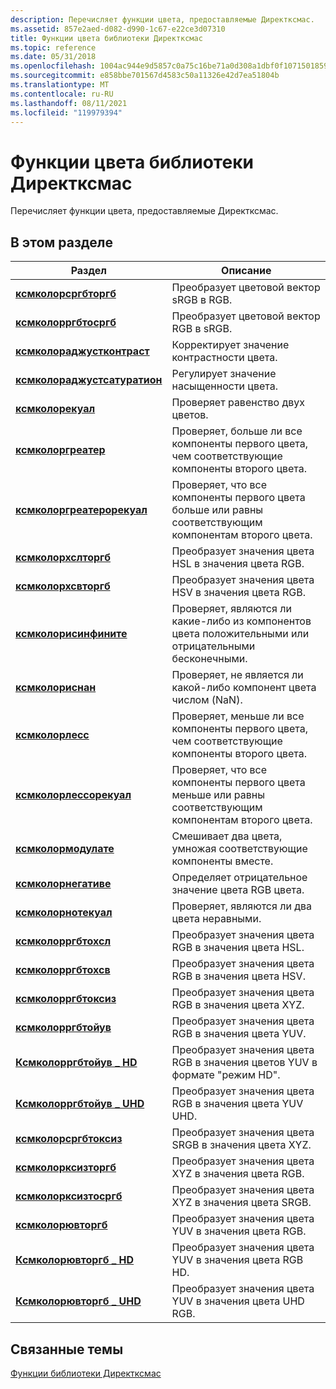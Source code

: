 ```yaml
---
description: Перечисляет функции цвета, предоставляемые Директксмас.
ms.assetid: 857e2aed-d082-d990-1c67-e22ce3d07310
title: Функции цвета библиотеки Директксмас
ms.topic: reference
ms.date: 05/31/2018
ms.openlocfilehash: 1004ac944e9d5857c0a75c16be71a0d308a1dbf0f107150185963477002b8758
ms.sourcegitcommit: e858bbe701567d4583c50a11326e42d7ea51804b
ms.translationtype: MT
ms.contentlocale: ru-RU
ms.lasthandoff: 08/11/2021
ms.locfileid: "119979394"
---
```

# <a name="directxmath-library-color-functions"></a>Функции цвета библиотеки Директксмас

Перечисляет функции цвета, предоставляемые Директксмас.

## <a name="in-this-section"></a>В этом разделе



| Раздел                                                                 | Описание                                                                                                                                   |
|-----------------------------------------------------------------------|-----------------------------------------------------------------------------------------------------------------------------------------------|
| [**ксмколорсргбторгб**](/windows/win32/api/directxmath/nf-directxmath-xmcolorsrgbtorgb)<br/>              | Преобразует цветовой вектор sRGB в RGB.<br/>                                                                                              |
| [**ксмколорргбтосргб**](/windows/win32/api/directxmath/nf-directxmath-xmcolorrgbtosrgb)<br/>              | Преобразует цветовой вектор RGB в sRGB.<br/>                                                                                              |
| [**ксмколораджустконтраст**](/windows/win32/api/directxmath/nf-directxmath-xmcoloradjustcontrast)<br/>     | Корректирует значение контрастности цвета.<br/>                                                                                             |
| [**ксмколораджустсатуратион**](/windows/win32/api/directxmath/nf-directxmath-xmcoloradjustsaturation)<br/> | Регулирует значение насыщенности цвета.<br/>                                                                                           |
| [**ксмколорекуал**](/windows/win32/api/directxmath/nf-directxmath-xmcolorequal)<br/>                       | Проверяет равенство двух цветов.<br/>                                                                                              |
| [**ксмколоргреатер**](/windows/win32/api/directxmath/nf-directxmath-xmcolorgreater)<br/>                   | Проверяет, больше ли все компоненты первого цвета, чем соответствующие компоненты второго цвета.<br/>             |
| [**ксмколоргреатерорекуал**](/windows/win32/api/directxmath/nf-directxmath-xmcolorgreaterorequal)<br/>     | Проверяет, что все компоненты первого цвета больше или равны соответствующим компонентам второго цвета.<br/> |
| [**ксмколорхслторгб**](/windows/win32/api/directxmath/nf-directxmath-xmcolorhsltorgb)<br/>                 | Преобразует значения цвета HSL в значения цвета RGB.<br/>                                                                                     |
| [**ксмколорхсвторгб**](/windows/win32/api/directxmath/nf-directxmath-xmcolorhsvtorgb)<br/>                 | Преобразует значения цвета HSV в значения цвета RGB.<br/>                                                                                     |
| [**ксмколорисинфините**](/windows/win32/api/directxmath/nf-directxmath-xmcolorisinfinite)<br/>             | Проверяет, являются ли какие-либо из компонентов цвета положительными или отрицательными бесконечными.<br/>                                    |
| [**ксмколориснан**](/windows/win32/api/directxmath/nf-directxmath-xmcolorisnan)<br/>                       | Проверяет, не является ли какой-либо компонент цвета числом (NaN).<br/>                                                               |
| [**ксмколорлесс**](/windows/win32/api/directxmath/nf-directxmath-xmcolorless)<br/>                         | Проверяет, меньше ли все компоненты первого цвета, чем соответствующие компоненты второго цвета.<br/>                |
| [**ксмколорлессорекуал**](/windows/win32/api/directxmath/nf-directxmath-xmcolorlessorequal)<br/>           | Проверяет, что все компоненты первого цвета меньше или равны соответствующим компонентам второго цвета.<br/>    |
| [**ксмколормодулате**](/windows/win32/api/directxmath/nf-directxmath-xmcolormodulate)<br/>                 | Смешивает два цвета, умножая соответствующие компоненты вместе.<br/>                                                                |
| [**ксмколорнегативе**](/windows/win32/api/directxmath/nf-directxmath-xmcolornegative)<br/>                 | Определяет отрицательное значение цвета RGB цвета.<br/>                                                                                |
| [**ксмколорнотекуал**](/windows/win32/api/directxmath/nf-directxmath-xmcolornotequal)<br/>                 | Проверяет, являются ли два цвета неравными.<br/>                                                                                       |
| [**ксмколорргбтохсл**](/windows/win32/api/directxmath/nf-directxmath-xmcolorrgbtohsl)<br/>                 | Преобразует значения цвета RGB в значения цвета HSL.<br/>                                                                                     |
| [**ксмколорргбтохсв**](/windows/win32/api/directxmath/nf-directxmath-xmcolorrgbtohsv)<br/>                 | Преобразует значения цвета RGB в значения цвета HSV.<br/>                                                                                     |
| [**ксмколорргбтоксиз**](/windows/win32/api/directxmath/nf-directxmath-xmcolorrgbtoxyz)<br/>                 | Преобразует значения цвета RGB в значения цвета XYZ.<br/>                                                                                     |
| [**ксмколорргбтойув**](/windows/win32/api/directxmath/nf-directxmath-xmcolorrgbtoyuv)<br/>                 | Преобразует значения цвета RGB в значения цвета YUV.<br/>                                                                                     |
| [**Ксмколорргбтойув \_ HD**](/windows/win32/api/directxmath/nf-directxmath-xmcolorrgbtoyuv_hd)<br/>          | Преобразует значения цвета RGB в значения цветов YUV в формате "режим HD".<br/>                                                                                  |
| [**Ксмколорргбтойув \_ UHD**](/windows/win32/api/directxmath/nf-directxmath-xmcolorrgbtoyuv_uhd)<br/>        | Преобразует значения цвета RGB в значения цвета YUV UHD.<br/>                                                                                  |
| [**ксмколорсргбтоксиз**](/windows/win32/api/directxmath/nf-directxmath-xmcolorsrgbtoxyz)<br/>               | Преобразует значения цвета SRGB в значения цвета XYZ.<br/>                                                                                    |
| [**ксмколорксизторгб**](/windows/win32/api/directxmath/nf-directxmath-xmcolorxyztorgb)<br/>                 | Преобразует значения цвета XYZ в значения цвета RGB.<br/>                                                                                     |
| [**ксмколорксизтосргб**](/windows/win32/api/directxmath/nf-directxmath-xmcolorxyztosrgb)<br/>               | Преобразует значения цвета XYZ в значения цвета SRGB.<br/>                                                                                    |
| [**ксмколорювторгб**](/windows/win32/api/directxmath/nf-directxmath-xmcoloryuvtorgb)<br/>                 | Преобразует значения цвета YUV в значения цвета RGB.<br/>                                                                                     |
| [**Ксмколорювторгб \_ HD**](/windows/win32/api/directxmath/nf-directxmath-xmcoloryuvtorgb_hd)<br/>          | Преобразует значения цвета YUV в значения цвета RGB HD.<br/>                                                                                  |
| [**Ксмколорювторгб \_ UHD**](/windows/win32/api/directxmath/nf-directxmath-xmcoloryuvtorgb_uhd)<br/>        | Преобразует значения цвета YUV в значения цвета UHD RGB.<br/>                                                                                  |



 

## <a name="related-topics"></a>Связанные темы

<dl> <dt>

[Функции библиотеки Директксмас](ovw-xnamath-reference-functions.md)
</dt> </dl>

 

 
